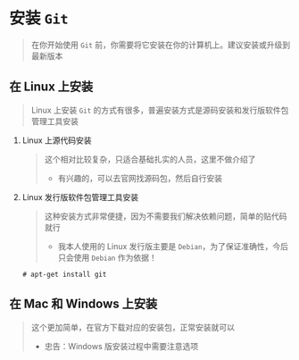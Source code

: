 # 安装 `Git`

> 在你开始使用 `Git` 前，你需要将它安装在你的计算机上。建议安装或升级到最新版本

## 在 Linux 上安装

> Linux 上安装 `Git` 的方式有很多，普遍安装方式是源码安装和发行版软件包管理工具安装

1.  Linux 上源代码安装

    > 这个相对比较复杂，只适合基础扎实的人员，这里不做介绍了
    >
    > -   有兴趣的，可以去官网找源码包，然后自行安装

2.  Linux 发行版软件包管理工具安装

    > 这种安装方式非常便捷，因为不需要我们解决依赖问题，简单的贴代码就行
    >
    > -   我本人使用的 Linux 发行版主要是 `Debian`，为了保证准确性，今后只会使用 `Debian` 作为依据！

    ```shell
    # apt-get install git
    ```

## 在 Mac 和 Windows 上安装

> 这个更加简单，在官方下载对应的安装包，正常安装就可以
>
> -   忠告：Windows 版安装过程中需要注意选项
